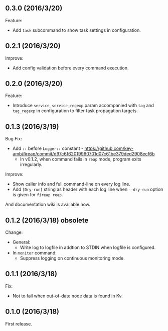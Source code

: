 ## 0.3.0 (2016/3/20)

Feature:

- Add `task` subcommand to show task settings in configuration.

## 0.2.1 (2016/3/20)

Improve:

- Add config validation before every command execution.

## 0.2.0 (2016/3/20)

Feature:

- Introduce `service`, `service_regexp` param accompanied with `tag` and
`tag_regexp` in configuration to filter task propagation targets.

## 0.1.3 (2016/3/19)

Bug Fix:

- Add `::` before `Logger::` constant -
https://github.com/key-amb/fireap/commit/d97c6f62019960701d07c61be379ded2908ecf6b
  - In v0.1.2, when command fails in `reap` mode, program exits irregularly.

Improve:

- Show caller info and full command-line on every log line.
- Add `[Dry-run]` string as header with each log line when `--dry-run` option is
given for `fireap reap`.

And documentation wiki is available now.

## 0.1.2 (2016/3/18) obsolete

Change:

- General:
  - Write log to logfile in addtion to STDIN when logfile is configured.
- In `monitor` command:
  - Suppress logging on continuous monitoring mode.

## 0.1.1 (2016/3/18)

Fix:

- Not to fail when out-of-date node data is found in Kv.

## 0.1.0 (2016/3/18)

First release.
